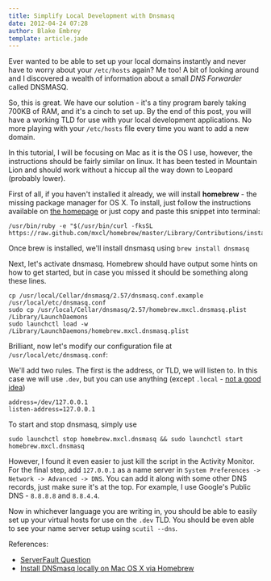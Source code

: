 ```yaml
---
title: Simplify Local Development with Dnsmasq
date: 2012-04-24 07:28
author: Blake Embrey
template: article.jade
---
```


Ever wanted to be able to set up your local domains instantly and never have to worry about your `/etc/hosts` again? Me too! A bit of looking around and I discovered a wealth of information about a small *DNS Forwarder* called DNSMASQ.

So, this is great. We have our solution - it's a tiny program barely taking 700KB of RAM, and it's a cinch to set up. By the end of this post, you will have a working TLD for use with your local development applications. No more playing with your `/etc/hosts` file every time you want to add a new domain.

In this tutorial, I will be focusing on Mac as it is the OS I use, however, the instructions should be fairly similar on linux. It has been tested in Mountain Lion and should work without a hiccup all the way down to Leopard (probably lower).

First of all, if you haven't installed it already, we will install __homebrew__ - the missing package manager for OS X. To install, just follow the instructions available on [the homepage](http://mxcl.github.com/homebrew/) or just copy and paste this snippet into terminal:

```
/usr/bin/ruby -e "$(/usr/bin/curl -fksSL https://raw.github.com/mxcl/homebrew/master/Library/Contributions/install_homebrew.rb)"
```

Once brew is installed, we'll install dnsmasq using `brew install dnsmasq`

Next, let's activate dnsmasq. Homebrew should have output some hints on how to get started, but in case you missed it  should be something along these lines.

```
cp /usr/local/Cellar/dnsmasq/2.57/dnsmasq.conf.example /usr/local/etc/dnsmasq.conf
sudo cp /usr/local/Cellar/dnsmasq/2.57/homebrew.mxcl.dnsmasq.plist /Library/LaunchDaemons
sudo launchctl load -w /Library/LaunchDaemons/homebrew.mxcl.dnsmasq.plist
```

Brilliant, now let's modify our configuration file at `/usr/local/etc/dnsmasq.conf`:

We'll add two rules. The first is the address, or TLD, we will listen to. In this case we will use `.dev`, but you can use anything (except `.local` - [not a good idea](http://www.justincarmony.com/blog/2011/07/27/mac-os-x-lion-etc-hosts-bugs-and-dns-resolution/))

```
address=/dev/127.0.0.1
listen-address=127.0.0.1
```

To start and stop dnsmasq, simply use

```
sudo launchctl stop homebrew.mxcl.dnsmasq && sudo launchctl start homebrew.mxcl.dnsmasq
```

However, I found it even easier to just kill the script in the Activity Monitor. For the final step, add `127.0.0.1` as a name server in `System Preferences -> Network -> Advanced -> DNS`. You can add it along with some other DNS records, just make sure it's at the top. For example, I use Google's Public DNS - `8.8.8.8` and `8.8.4.4`.

Now in whichever language you are writing in, you should be able to easily set up your virtual hosts for use on the `.dev` TLD. You should be even able to see your name server setup using `scutil --dns`.

References:

* [ServerFault Question](http://serverfault.com/a/164215)
* [Install DNSmasq locally on Mac OS X via Homebrew](http://blog.philippklaus.de/2012/02/install-dnsmasq-locally-on-mac-os-x-via-homebrew/)
